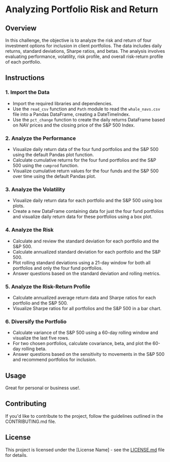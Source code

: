 # Analyzing Portfolio Risk and Return

## Overview

In this challenge, the objective is to analyze the risk and return of four investment options for inclusion in client portfolios. The data includes daily returns, standard deviations, Sharpe ratios, and betas. The analysis involves evaluating performance, volatility, risk profile, and overall risk-return profile of each portfolio.

## Instructions

### 1. Import the Data

- Import the required libraries and dependencies.
- Use the `read_csv` function and `Path` module to read the `whale_navs.csv` file into a Pandas DataFrame, creating a DateTimeIndex.
- Use the `pct_change` function to create the daily returns DataFrame based on NAV prices and the closing price of the S&P 500 Index.

### 2. Analyze the Performance

- Visualize daily return data of the four fund portfolios and the S&P 500 using the default Pandas plot function.
- Calculate cumulative returns for the four fund portfolios and the S&P 500 using the `cumprod` function.
- Visualize cumulative return values for the four funds and the S&P 500 over time using the default Pandas plot.

### 3. Analyze the Volatility

- Visualize daily return data for each portfolio and the S&P 500 using box plots.
- Create a new DataFrame containing data for just the four fund portfolios and visualize daily return data for these portfolios using a box plot.

### 4. Analyze the Risk

- Calculate and review the standard deviation for each portfolio and the S&P 500.
- Calculate annualized standard deviation for each portfolio and the S&P 500.
- Plot rolling standard deviations using a 21-day window for both all portfolios and only the four fund portfolios.
- Answer questions based on the standard deviation and rolling metrics.

### 5. Analyze the Risk-Return Profile

- Calculate annualized average return data and Sharpe ratios for each portfolio and the S&P 500.
- Visualize Sharpe ratios for all portfolios and the S&P 500 in a bar chart.

### 6. Diversify the Portfolio

- Calculate variance of the S&P 500 using a 60-day rolling window and visualize the last five rows.
- For two chosen portfolios, calculate covariance, beta, and plot the 60-day rolling beta.
- Answer questions based on the sensitivity to movements in the S&P 500 and recommend portfolios for inclusion.

## Usage

Great for personal or business use!.

## Contributing

If you'd like to contribute to the project, follow the guidelines outlined in the CONTRIBUTING.md file.

## License

This project is licensed under the [License Name] - see the [LICENSE.md](LICENSE.md) file for details.
